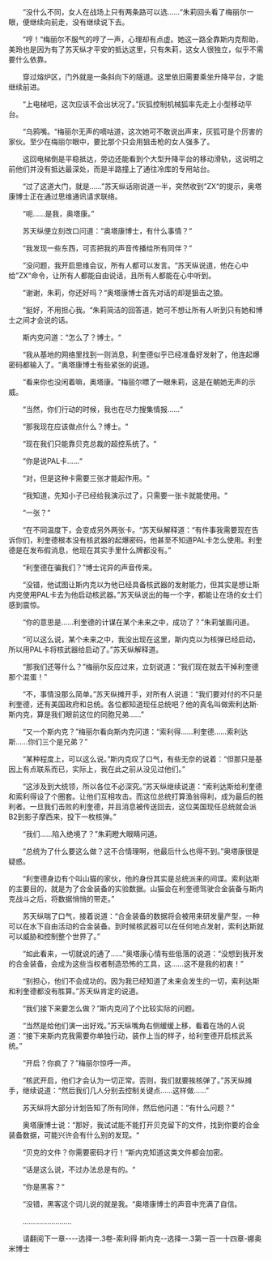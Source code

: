 <div class="read-content j_readContent" id="">
                <p>　　“没什么不同，女人在战场上只有两条路可以选……“朱莉回头看了梅丽尔一眼，便继续向前走，没有继续说下去。<p>　　“哼！“梅丽尔不服气的哼了一声，心理却有点虚。她这一路全靠斯内克帮助，美玲也是因为有了苏天纵才平安的抵达这里，只有朱莉，这女人很独立，似乎不需要什么依靠。<p>　　穿过熔炉区，门外就是一条斜向下的隧道。这里依旧需要乘坐升降平台，才能继续前进。<p>　　“上电梯吧，这次应该不会出状况了。”灰狐控制机械狐率先走上小型移动平台。<p>　　“乌鸦嘴。“梅丽尔无声的嘀咕道，这次她可不敢说出声来，灰狐可是个厉害的家伙。至少在梅丽尔眼中，要比那个只会用狙击枪的女人强多了。<p>　　这回电梯倒是平稳抵达，旁边还能看到个大型升降平台的移动滑轨，这说明之前他们并没有抵达最深处，而是半路撞上了通往冷库的专用站台。<p>　　“过了这道大门，就是……”苏天纵话刚说道一半，突然收到“ZX“的提示，奥塔康博士正在通过思维通讯请求联络。<p>　　“呃……是我，奥塔康。”<p>　　苏天纵便立刻改口问道：“奥塔康博士，有什么事情？“<p>　　“我发现一些东西，可否把我的声音传播给所有同伴？“<p>　　“没问题，我开启思维会议，所有人都可以发言。“苏天纵说道，他在心中给”ZX“命令，让所有人都能自由说话，且所有人都能在心中听到。<p>　　“谢谢，朱莉，你还好吗？“奥塔康博士首先对话的却是狙击之狼。<p>　　“挺好，不用担心我。“朱莉简洁的回答道，她可不想让所有人听到只有她和博士之间才会说的话。<p>　　斯内克问道：“怎么了？博士。“<p>　　“我从基地的网络里找到一则消息，利奎德似乎已经准备好发射了，他连起爆密码都输入了。“奥塔康博士有些紧张的说道。<p>　　“看来你也没闲着嘛，奥塔康。“梅丽尔瞟了一眼朱莉，这是在朝她无声的示威。<p>　　“当然，你们行动的时候，我也在尽力搜集情报……“<p>　　“那我现在应该做点什么？博士。“<p>　　“现在我们只能靠贝克总裁的超控系统了。“<p>　　“你是说PAL卡……“<p>　　“对，但是这种卡需要三张才能起作用。“<p>　　“我知道，先知小子已经给我演示过了，只需要一张卡就能使用。“<p>　　“一张？“<p>　　“在不同温度下，会变成另外两张卡。“苏天纵解释道：“有件事我需要现在告诉你们，利奎德根本没有核武器的起爆密码，他甚至不知道PAL卡怎么使用。利奎德是在发布假消息，他现在其实手里什么牌都没有。”<p>　　“利奎德在骗我们？”博士诧异的声音传来。<p>　　“没错，他试图让斯内克以为他已经具备核武器的发射能力，但其实是想让斯内克使用PAL卡去为他启动核武器。”苏天纵说出的每一个字，都能让在场的女士们感到震惊。<p>　　“你的意思是……利奎德的计谋在某个未来之中，成功了？”朱莉皱眉问道。<p>　　“可以这么说，某个未来之中，我没出现在这里，斯内克以为核弹已经启动，所以用PAL卡将核武器给启动了。”苏天纵解释道。<p>　　“那我们还等什么？”梅丽尔反应过来，立刻说道：“我们现在就去干掉利奎德那个混蛋！”<p>　　“不，事情没那么简单。”苏天纵摊开手，对所有人说道：“我们要对付的不只是利奎德，还有美国政府和总统。各位都知道现任总统吧？他的真名叫做索利达斯·斯内克，算是我们眼前这位的同胞兄弟……”<p>　　“又一个斯内克？”梅丽尔看向斯内克问道：“索利得……利奎德……索利达斯……你们三个是兄弟？”<p>　　“某种程度上，可以这么说。”斯内克叹了口气，有些无奈的说着：“但那只是基因上有点联系而已，实际上，我在此之前从没见过他们。”<p>　　“这涉及到大统领，所以各位不必深究。”苏天纵继续说道：“索利达斯给利奎德和索利得设了个圈套。让他们互相攻击。而这位总统打算渔翁得利，成为最后的胜利者。一旦我们击败的利奎德，并且消息被传送回去，这位美国现任总统就会派B2到影子摩西来，投下一枚核弹。”<p>　　“我们……陷入绝境了？”朱莉瞪大眼睛问道。<p>　　“总统为了什么要这么做？这不合情理啊，他最后什么也得不到。”奥塔康很是疑惑。<p>　　“利奎德身边有个叫山猫的家伙，他的身份其实是总统派来的间谍。索利达斯的主要目的，就是为了合金装备的实验数据。山猫会在利奎德驾驶合金装备与斯内克战斗之后，将数据悄悄的带走。”<p>　　苏天纵喘了口气，接着说道：“合金装备的数据将会被用来研发量产型，一种可以在水下自由活动的合金装备。到时候核武器可以在任何地点发射，索利达斯就可以威胁和控制整个世界了。”<p>　　“如此看来，一切就说的通了……”奥塔康心情有些低落的说道：“没想到我开发的合金装备，会成为这些当权者制造恐怖的工具，这……这不是我的初衷！”<p>　　“别担心，他们不会成功的。因为我已经知道了未来会发生的一切，索利达斯和利奎德都没有胜算。”苏天纵肯定的说道。<p>　　“我们接下来要怎么做？”斯内克问了个比较实际的问题。<p>　　“当然是给他们演一出好戏。”苏天纵嘴角右侧缓缓上移，看着在场的人说道：“接下来斯内克我需要你单独行动，装作上当的样子，给利奎德开启核武系统。”<p>　　“开启？你疯了？”梅丽尔惊呼一声。<p>　　“核武开启，他们才会认为一切正常。否则，我们就要挨核弹了。”苏天纵摊手，继续说道：“然后我们几人分别去控制关键点……这样做……”<p>　　苏天纵将大部分计划告知了所有同伴，然后他问道：“有什么问题？”<p>　　奥塔康博士说：“那好，我试试能不能打开贝克留下的文件，找到你要的合金装备数据，可能兴许会有什么别的发现。“<p>　　“贝克的文件？你需要密码才行！“斯内克知道这类文件都会加密。<p>　　“话是这么说，不过办法总是有的。“<p>　　“你是黑客？“<p>　　“没错，黑客这个词儿说的就是我。“奥塔康博士的声音中充满了自信。<p>　　……………………<p>　　请翻阅下一章----选择一.3卷-索利得·斯内克--选择一.3第一百一十四章-娜奥米博士<p> 
            </div>